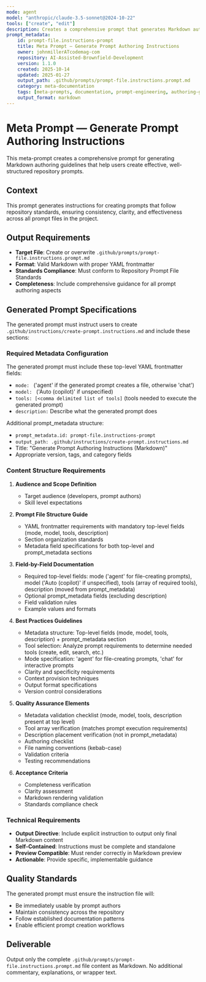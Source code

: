 ```yaml
---
mode: agent
model: "anthropic/claude-3.5-sonnet@2024-10-22"
tools: ["create", "edit"]
description: Creates a comprehensive prompt that generates Markdown authoring guidelines for creating effective repository prompts
prompt_metadata:
	id: prompt-file.instructions-prompt
	title: Meta Prompt — Generate Prompt Authoring Instructions
	owner: johnmillerATcodemag-com
	repository: AI-Assisted-Brownfield-Development
	version: 1.1.0
	created: 2025-10-14
	updated: 2025-01-27
	output_path: .github/prompts/prompt-file.instructions.prompt.md
	category: meta-documentation
	tags: [meta-prompts, documentation, prompt-engineering, authoring-guidelines]
	output_format: markdown
---
```


# Meta Prompt — Generate Prompt Authoring Instructions

This meta-prompt creates a comprehensive prompt for generating Markdown authoring guidelines that help users create effective, well-structured repository prompts.

## Context

This prompt generates instructions for creating prompts that follow repository standards, ensuring consistency, clarity, and effectiveness across all prompt files in the project.

## Output Requirements

- **Target File**: Create or overwrite `.github/prompts/prompt-file.instructions.prompt.md`
- **Format**: Valid Markdown with proper YAML frontmatter
- **Standards Compliance**: Must conform to Repository Prompt File Standards
- **Completeness**: Include comprehensive guidance for all prompt authoring aspects

## Generated Prompt Specifications

The generated prompt must instruct users to create `.github/instructions/create-prompt.instructions.md` and include these sections:

### Required Metadata Configuration

The generated prompt must include these top-level YAML frontmatter fields:

- `mode: ` ('agent' if the generated prompt creates a file, otherwise 'chat')
- `model: ` ('Auto (copilot)' if unspecified)
- `tools: [<comma delimited list of tools]` (tools needed to execute the generated prompt)
- `description:` Describe what the generated prompt does

Additional prompt_metadata structure:

- `prompt_metadata.id: prompt-file.instructions-prompt`
- `output_path: .github/instructions/create-prompt.instructions.md`
- Title: "Generate Prompt Authoring Instructions (Markdown)"
- Appropriate version, tags, and category fields

### Content Structure Requirements

1. **Audience and Scope Definition**

   - Target audience (developers, prompt authors)
   - Skill level expectations

2. **Prompt File Structure Guide**

   - YAML frontmatter requirements with mandatory top-level fields (mode, model, tools, description)
   - Section organization standards
   - Metadata field specifications for both top-level and prompt_metadata sections

3. **Field-by-Field Documentation**

   - Required top-level fields: mode ('agent' for file-creating prompts), model ('Auto (copilot)' if unspecified), tools (array of required tools), description (moved from prompt_metadata)
   - Optional prompt_metadata fields (excluding description)
   - Field validation rules
   - Example values and formats

4. **Best Practices Guidelines**

   - Metadata structure: Top-level fields (mode, model, tools, description) + prompt_metadata section
   - Tool selection: Analyze prompt requirements to determine needed tools (create, edit, search, etc.)
   - Mode specification: 'agent' for file-creating prompts, 'chat' for interactive prompts
   - Clarity and specificity requirements
   - Context provision techniques
   - Output format specifications
   - Version control considerations

5. **Quality Assurance Elements**

   - Metadata validation checklist (mode, model, tools, description present at top level)
   - Tool array verification (matches prompt execution requirements)
   - Description placement verification (not in prompt_metadata)
   - Authoring checklist
   - File naming conventions (kebab-case)
   - Validation criteria
   - Testing recommendations

6. **Acceptance Criteria**
   - Completeness verification
   - Clarity assessment
   - Markdown rendering validation
   - Standards compliance check

### Technical Requirements

- **Output Directive**: Include explicit instruction to output only final Markdown content
- **Self-Contained**: Instructions must be complete and standalone
- **Preview Compatible**: Must render correctly in Markdown preview
- **Actionable**: Provide specific, implementable guidance

## Quality Standards

The generated prompt must ensure the instruction file will:

- Be immediately usable by prompt authors
- Maintain consistency across the repository
- Follow established documentation patterns
- Enable efficient prompt creation workflows

## Deliverable

Output only the complete `.github/prompts/prompt-file.instructions.prompt.md` file content as Markdown. No additional commentary, explanations, or wrapper text.
